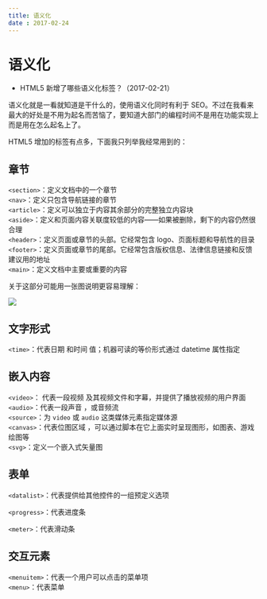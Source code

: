 ```yaml
---
title: 语义化
date : 2017-02-24
---
```

# 语义化
- HTML5 新增了哪些语义化标签？（2017-02-21）

语义化就是一看就知道是干什么的，使用语义化同时有利于 SEO。不过在我看来最大的好处是不用为起名而苦恼了，要知道大部门的编程时间不是用在功能实现上而是用在怎么起名上了。

HTML5 增加的标签有点多，下面我只列举我经常用到的：

## 章节   
`<section>`：定义文档中的一个章节  
`<nav>`：定义只包含导航链接的章节  
`<article>`：定义可以独立于内容其余部分的完整独立内容块   
`<aside>`：定义和页面内容关联度较低的内容——如果被删除，剩下的内容仍然很合理   
`<header>`：定义页面或章节的头部。它经常包含 logo、页面标题和导航性的目录  
`<footer>`：定义页面或章节的尾部。它经常包含版权信息、法律信息链接和反馈建议用的地址   
`<main>`：定义文档中主要或重要的内容

关于这部分可能用一张图说明更容易理解：

![](/better/html/html5-tags.png)

## 文字形式
`<time>`：代表日期 和时间 值；机器可读的等价形式通过 datetime 属性指定   

## 嵌入内容
`<video>`： 代表一段视频 及其视频文件和字幕，并提供了播放视频的用户界面    
`<audio>`：代表一段声音 ，或音频流    
`<source>`：为 `video` 或 `audio` 这类媒体元素指定媒体源  
`<canvas>`：代表位图区域 ，可以通过脚本在它上面实时呈现图形，如图表、游戏绘图等   
`<svg>`：定义一个嵌入式矢量图    


## 表单
`<datalist>`：代表提供给其他控件的一组预定义选项   

<template>
  <section>
    <label for="search">三剑客:</label>
    <input list="list" id="search" />
    <datalist id="list" >
        <option value="HTML">HTML</option>
        <option value="CSS">CSS</option>
        <option value="Javascript">Javascript</option>
    </datalist> 
  </section>
</template>

`<progress>`：代表进度条    

<template>
  <section>
    <progress value="22" max="100"></progress> 
  </section>
</template>

`<meter>`：代表滑动条

<template>
  <section>
    <meter value="3" min="0" max="10">3/10</meter>
  </section>
</template>

## 交互元素

`<menuitem>`：代表一个用户可以点击的菜单项     
`<menu>`：代表菜单
